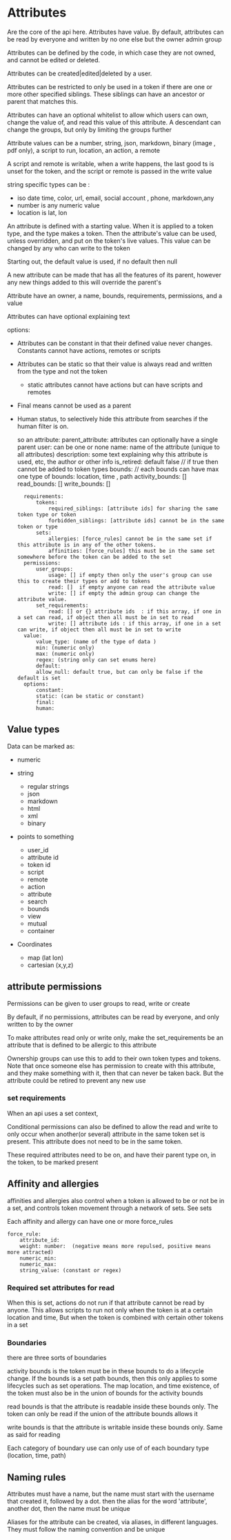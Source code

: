 # Attributes

Are the core of the api here. Attributes have value. By default, attributes can be read by everyone and written by no one else but the owner admin group

Attributes can be defined by the code, in which case they are not owned, and cannot be edited or deleted.

Attributes can be created|edited|deleted by a user.

Attributes can be restricted to only be used in a token if there are one or more other specified siblings.
These siblings can have an ancestor or parent that matches this.

Attributes can have an optional whitelist to allow which users can own, change the value of, and read this value of this attribute.
A descendant can change the groups, but only by limiting the groups further

Attribute values can be a number, string, json, markdown, binary (image , pdf only), a script to run, location, an action, a remote

A script and remote is writable, when a write happens, the last good ts is unset for the token, and the script or remote is passed in the write value

string specific types can be :
* iso date time, color, url, email, social account , phone, markdown,any
* number is any numeric value
* location is lat, lon

An attribute is defined with a starting value.
When it is applied to a token type, and the type makes a token. Then the attribute's value can be used, unless overridden, and put on the token's live values.
This value can be changed by any who can write to the token

Starting out, the default value is used, if no default then null

A new attribute can be made that has all the features of its parent, however any new things added to this will override the parent's

Attribute have an owner, a name, bounds, requirements, permissions, and a value

Attributes can have optional explaining text

options:
  * Attributes can be constant in that their defined value never changes. Constants cannot have actions, remotes or scripts
  * Attributes can be static so that their value is always read and written from the type and not the token
    * static attributes cannot have actions but can have scripts and remotes
  * Final means cannot be used as a parent
  * Human status, to selectively hide this attribute from searches if the human filter is on.


      so an attribute:
          parent_attribute: attributes can optionally have a single parent
          user: can be one or none
          name: name of the attribute (unique to all attributes)
          description: some text explaining why this attribute is used, etc, the author or other info
          is_retired: default false // if true then cannot be added to token types
          bounds:
              // each bounds can have max one type of bounds: location, time , path
              activity_bounds: [] 
              read_bounds: [] 
              write_bounds: []
            
          requirements:
              tokens:
                  required_siblings: [attribute ids] for sharing the same token type or token
                  forbidden_siblings: [attribute ids] cannot be in the same token or type
              sets:
                  allergies: [force_rules] cannot be in the same set if this attribute is in any of the other tokens. 
                  affinities: [force_rules] this must be in the same set somewhere before the token can be added to the set
          permissions:
              user_groups:
                  usage: [] if empty then only the user's group can use this to create their types or add to tokens 
                  read: []  if empty anyone can read the attribute value
                  write: [] if empty the admin group can change the attribute value.
              set_requirements: 
                  read: [] or {} attribute ids  : if this array, if one in a set can read, if object then all must be in set to read
                  write: [] attribute ids : if this array, if one in a set can write, if object then all must be in set to write
          value:
              value_type: (name of the type of data )
              min: (numeric only)
              max: (numeric only)
              regex: (string only can set enums here)
              default:
              allow_null: default true, but can only be false if the default is set
          options:
              constant:
              static: (can be static or constant)
              final:
              human:  

## Value types

Data can be marked as:

* numeric
* string
  * regular strings
  * json
  * markdown
  * html
  * xml
  * binary 

* points to something 
  * user_id
  * attribute id
  * token id
  * script
  * remote
  * action
  * attribute
  * search
  * bounds
  * view
  * mutual
  * container


* Coordinates
  * map (lat lon)
  * cartesian (x,y,z)


## attribute permissions
Permissions can be given to user groups to read, write or create

By default, if no permissions, attributes can be read by everyone, and only written to by the owner

To make attributes read only or write only, make the set_requirements be an attribute that is defined to be allergic to this attribute

Ownership groups can use this to add to their own token types and tokens.
Note that once someone else has permission to create with this attribute, and they make something with it, then that can never be taken back.
But the attribute could be retired to prevent any new use

### set requirements
When an api uses a set context,

Conditional permissions can also be defined to allow the read and write to only occur when another(or several) attribute in the same token set is present.
This attribute does not need to be in the same token.

These required attributes need to be on, and have their parent type on, in the token, to be marked present

## Affinity and allergies
affinities and allergies also control when a token is allowed to be or not be in a set, and controls token movement through a network of sets. See sets

Each affinity and allergy can have one or more force_rules

    force_rule:
        attribute_id:
        weight: number:  (negative means more repulsed, positive means more attracted)
        numeric_min:
        numeric_max:
        string_value: (constant or regex)

### Required set attributes for read

When this is set, actions do not run if that attribute cannot be read by anyone. This allows scripts to run not only when the token is at a certain location and time,
But when the token is combined with certain other tokens in a set


### Boundaries

there are three sorts of boundaries

activity bounds is the token must be in these bounds to do a lifecycle change. If the bounds is a set path bounds, then this only applies to some lifecycles such as set operations.
The map location, and time existence, of the token must also be in the union of bounds for the activity bounds

read bounds is that the attribute is readable inside these bounds only. The token can only be read if the union of the attribute bounds allows it

write bounds is that the attribute is writable inside these bounds only. Same as said for reading

Each category of boundary use can only use of of each boundary type (location, time, path)



## Naming rules

Attributes must have a name, but the name must start with the username that created it, followed by a dot. then the alias for the word 'attribute', another dot, then the name must be unique

Aliases for the attribute can be created, via aliases, in different languages. They must follow the naming convention and be unique